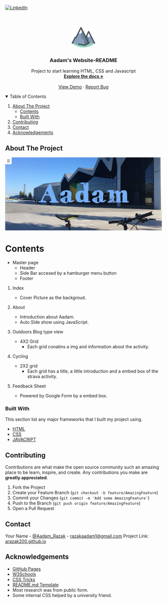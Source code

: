 [![LinkedIn][linkedin-shield]][linkedin-url]

<!-- PROJECT LOGO -->
<br />
<p align="center">
  <a href="https://github.com/othneildrew/Best-README-Template">
    <img src="static\images\favicon.png" alt="Logo" width="80" height="80">
  </a>

  <h3 align="center">Aadam's Website-README </h3>

  <p align="center">
    Project to start learning HTML, CSS and Javascript
    <br />
    <a href="https://github.com/ARazak200/ARazak200.github.io/blob/master/README.md"><strong>Explore the docs »</strong></a>
    <br />
    <br />
    <a href="https://arazak200.github.io/">View Demo</a>
    ·
    <a href="https://github.com/ARazak200/ARazak200.github.io/issues">Report Bug</a>
  </p>
</p>


<!-- TABLE OF CONTENTS -->
<details open="open">
  <summary>Table of Contents</summary>
  <ol>
    <li>
      <a href="#about-the-project">About The Project</a>
      <ul>
        <li><a href="#Contents">Contents</a></li>
        <li><a href="#built-with">Built With</a></li>
      </ul>
    </li>
    <li><a href="#contributing">Contributing</a></li>
    <li><a href="#contact">Contact</a></li>
    <li><a href="#acknowledgements">Acknowledgements</a></li>
  </ol>
</details>

<!-- ABOUT THE PROJECT -->
## About The Project

[![Product Name Screen Shot][product-screenshot]](https://arazak200.github.io/)

# Contents
* Master page 
  	- Header
  	- Side Bar accesed by a hamburger menu button
  	- Footer
  
1.  Index
	- Cover Picture as the backgroud.
  
2.  About
	- Introduction about Aadam.
	- Auto Slde show using JavaScript.
	
3.  Outdoors
	Blog type view
	- 4X2 Grid
		- Each grid conatins a img and information about the activity.
4.  Cycling
	- 2X2 grid 
		-  Each grid has a title, a little introduction and a embed box of the strava activity.
5.  Feedback Sheet 
    - Powered by Google Form by a embed box.

### Built With

This section list any major frameworks that I built my project using. 
* [HTML](https://getbootstrap.com)
* [CSS](https://www.w3schools.com/css/)
* [JAVACRIPT](https://www.javascript.com)

<!-- CONTRIBUTING -->
## Contributing

Contributions are what make the open source community such an amazing place to be learn, inspire, and create. Any contributions you make are **greatly appreciated**.

1. Fork the Project
2. Create your Feature Branch (`git checkout -b feature/AmazingFeature`)
3. Commit your Changes (`git commit -m 'Add some AmazingFeature'`)
4. Push to the Branch (`git push origin feature/AmazingFeature`)
5. Open a Pull Request

<!-- CONTACT -->
## Contact

Your Name - [@Aadam_Razak](https://twitter.com/Aadam_Razak) - razakaadam1@gmail.com
Project Link: [arazak200.github.io](https://github.com/ARazak200/ARazak200.github.io)

<!-- ACKNOWLEDGEMENTS -->
## Acknowledgements

* [GitHub Pages](https://pages.github.com)
* [W3Schools](https://www.w3schools.com/javascript)
* [CSS Tricks](https://css-tricks.com/)
* [README.md Template](https://github.com/othneildrew/Best-README-Template)
* Most research was from public form. 
* Some internal CSS helped by a university friend.


<!-- MARKDOWN LINKS & IMAGES -->
<!-- https://www.markdownguide.org/basic-syntax/#reference-style-links -->

[linkedin-shield]: https://img.shields.io/badge/-LinkedIn-black.svg?style=for-the-badge&logo=linkedin&colorB=555
[linkedin-url]: https://www.linkedin.com/in/aadam-razak-a7b176150/

[product-screenshot]: static\images\screenshot.png